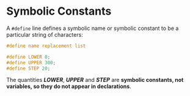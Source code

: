 # Symbolic Constants

A `#define` line defines a symbolic name or symbolic constant to be a particular string of characters:
```c
#define name replacement list
```

```c
#define LOWER 0;
#define UPPER 300;
#define STEP 20;
```

The quantities ***LOWER***, ***UPPER*** and ***STEP*** are **symbolic constants, not variables, so they do not appear in declarations**.

